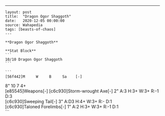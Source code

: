 ---
    layout: post
    title:  "Dragon Ogor Shaggoth"
    date:   2020-12-05 00:00:00
    source: Wahapedia
    tags: [beasts-of-chaos]
    ---
    
    **Dragon Ogor Shaggoth**
    
    **Stat Block**
    ```
    10/10 Dragon Ogor Shaggoth
    ```
    
    ```
    [56f442]M     W     B     Sa    [-]
8"    10    7     4+    
[e85545]Weapons[-]
[c6c930]Storm-wrought Axe[-]
2"     A:3    H:3+   W:3+   R:-1   D:3   
[c6c930]Sweeping Tail[-]
3"     A:D3   H:4+   W:3+   R:-    D:1   
[c6c930]Taloned Forelimbs[-]
1"     A:2    H:3+   W:3+   R:-1   D:1   
    ```
    
    
    